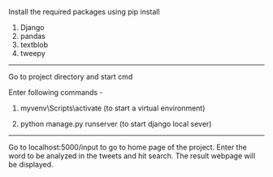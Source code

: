 Install the required packages using pip install

1. Django
2. pandas
3. textblob
4. tweepy
-----------------------------------------------
Go to project directory and start cmd

Enter following commands -
  
1. myvenv\Scripts\activate
(to start a virtual environment)

2. python manage.py runserver
(to start django local sever)

----------------------------------------------

Go to localhost:5000/input to go to home page of the project. Enter the word to be analyzed in the tweets and hit search.
The result webpage will be displayed.


